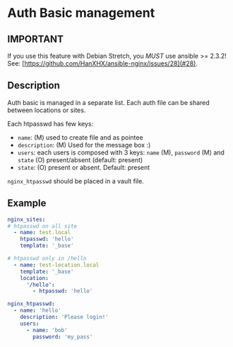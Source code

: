 Auth Basic management
=====================

IMPORTANT
---------

If you use this feature with Debian Stretch, you *MUST* use ansible >= 2.3.2! See: [https://github.com/HanXHX/ansible-nginx/issues/28](#28).

Description
-----------

Auth basic is managed in a separate list. Each auth file can be shared between locations or sites.

Each htpasswd has few keys:

- `name`: (M) used to create file and as pointee
- `description`: (M) Used for the message box :)
- `users`: each users is composed with 3 keys: `name` (M), `password` (M) and `state` (O) present/absent (default: present)
- `state`: (O) present or absent. Default: present

`nginx_htpasswd` should be placed in a vault file.

Example
-------

```yaml
nginx_sites:
# htpasswd on all site
  - name: test.local
    htpasswd: 'hello'
    template: '_base'

# htpasswd only in /hello
  - name: test-location.local
    template: '_base'
    location:
      '/hello':
        - htpasswd: 'hello'

nginx_htpasswd:
  - name: 'hello'
    description: 'Please login!'
    users:
      - name: 'bob'
        password: 'my_pass'
```

